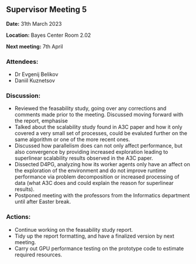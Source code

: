 ## Supervisor Meeting 5
**Date:** 31th March 2023

**Location:** Bayes Center Room 2.02

**Next meeting:** 7th April

### Attendees:
* Dr Evgenij Belikov
* Daniil Kuznetsov

### Discussion:
* Reviewed the feasability study, going over any corrections and comments made prior to the meeting. Discussed moving forward with the report, emphasise 
* Talked about the scalability study found in A3C paper and how it only covered a very small set of processes, could be evaluted further on the same algorithm or one of the more recent ones.
* Discussed how parallelism does can not only affect performance, but also convergence by providing increased exploration leading to superlinear scalability results observed in the A3C paper.
* Dissected D4PG, analyzing how its worker agents only have an affect on the exploration of the environment and do not improve runtime performance via problem decomposition or increased processing of data (what A3C does and could explain the reason for superlinear results).
* Postponed meeting with the professors from the Informatics department until after Easter break.

### Actions:
* Continue working on the feasability study report.
* Tidy up the report formatting, and have a finalized version by next meeting.
* Carry out GPU performance testing on the prototype code to estimate required resources.

